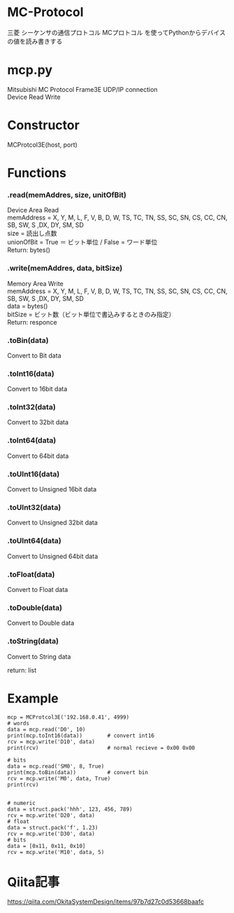 # MC-Protocol
三菱 シーケンサの通信プロトコル MCプロトコル を使ってPythonからデバイスの値を読み書きする

# mcp.py
Mitsubishi MC Protocol Frame3E UDP/IP connection  
Device Read Write

# Constructor
MCProtcol3E(host, port)

# Functions
### .read(memAddres, size, unitOfBit)
Device Area Read  
memAddress = X, Y, M, L, F, V, B, D, W, TS, TC, TN, SS, SC, SN, CS, CC, CN, SB, SW, S ,DX, DY, SM, SD  
size = 読出し点数  
unionOfBit = True ＝ ビット単位 / False = ワード単位  
Return: bytes()  

### .write(memAddres, data, bitSize)
Memory Area Write  
memAddress = X, Y, M, L, F, V, B, D, W, TS, TC, TN, SS, SC, SN, CS, CC, CN, SB, SW, S ,DX, DY, SM, SD  
data = bytes()  
bitSize = ビット数（ビット単位で書込みするときのみ指定）  
Return: responce

### .toBin(data)
Convert to Bit data  
### .toInt16(data)
Convert to 16bit data  
### .toInt32(data)
Convert to 32bit data  
### .toInt64(data)
Convert to 64bit data  
### .toUInt16(data)
Convert to Unsigned 16bit data  
### .toUInt32(data)
Convert to Unsigned 32bit data  
### .toUInt64(data)
Convert to Unsigned 64bit data  
### .toFloat(data)
Convert to Float data  
### .toDouble(data)
Convert to Double data  
### .toString(data)
Convert to String data  

 return: list
 

# Example
```
mcp = MCProtcol3E('192.168.0.41', 4999)
# words
data = mcp.read('D0', 10)
print(mcp.toInt16(data))        # convert int16
rcv = mcp.write('D10', data)
print(rcv)                      # normal recieve = 0x00 0x00

# bits
data = mcp.read('SM0', 8, True)
print(mcp.toBin(data))          # convert bin
rcv = mcp.write('M0', data, True)
print(rcv)


# numeric
data = struct.pack('hhh', 123, 456, 789)
rcv = mcp.write('D20', data)
# float
data = struct.pack('f', 1.23)
rcv = mcp.write('D30', data)
# bits
data = [0x11, 0x11, 0x10]
rcv = mcp.write('M10', data, 5)
```

# Qiita記事
https://qiita.com/OkitaSystemDesign/items/97b7d27c0d53668baafc
